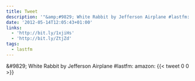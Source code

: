 ```yaml
---
title: Tweet
description: '"&amp;#9829; White Rabbit by Jefferson Airplane #lastfm:  amazon: "'
date: '2012-05-14T12:05:43+01:00'
links:
  - 'http://bit.ly/1xjiHs'
  - 'http://bit.ly/ZtjZd'
tags:
  - lastfm
---
```

&amp;#9829; White Rabbit by Jefferson Airplane #lastfm:  amazon: 
      {{< tweet 0 0 >}}
    
